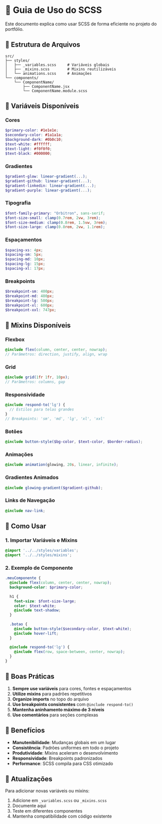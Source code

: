 # 🎨 Guia de Uso do SCSS

Este documento explica como usar SCSS de forma eficiente no projeto do portfólio.

## 📁 Estrutura de Arquivos

```
src/
├── styles/
│   ├── _variables.scss     # Variáveis globais
│   ├── _mixins.scss        # Mixins reutilizáveis
│   └── animations.scss     # Animações
└── components/
    └── ComponentName/
        ├── ComponentName.jsx
        └── ComponentName.module.scss
```

## 🎯 Variáveis Disponíveis

### Cores
```scss
$primary-color: #1e1e1e;
$secondary-color: #1a1a1a;
$background-dark: #0b0c10;
$text-white: #ffffff;
$text-light: #f0f0f0;
$text-black: #000000;
```

### Gradientes
```scss
$gradient-glow: linear-gradient(...);
$gradient-github: linear-gradient(...);
$gradient-linkedin: linear-gradient(...);
$gradient-purple: linear-gradient(...);
```

### Tipografia
```scss
$font-family-primary: "Orbitron", sans-serif;
$font-size-small: clamp(0.7rem, 2vw, 3rem);
$font-size-medium: clamp(0.8rem, 1.5vw, 3rem);
$font-size-large: clamp(0.8rem, 2vw, 1.1rem);
```

### Espaçamentos
```scss
$spacing-xs: 4px;
$spacing-sm: 5px;
$spacing-md: 10px;
$spacing-lg: 15px;
$spacing-xl: 17px;
```

### Breakpoints
```scss
$breakpoint-sm: 400px;
$breakpoint-md: 480px;
$breakpoint-lg: 500px;
$breakpoint-xl: 600px;
$breakpoint-xxl: 747px;
```

## 🔧 Mixins Disponíveis

### Flexbox
```scss
@include flex(column, center, center, nowrap);
// Parâmetros: direction, justify, align, wrap
```

### Grid
```scss
@include grid(1fr 1fr, 10px);
// Parâmetros: columns, gap
```

### Responsividade
```scss
@include respond-to('lg') {
  // Estilos para telas grandes
}
// Breakpoints: 'sm', 'md', 'lg', 'xl', 'xxl'
```

### Botões
```scss
@include button-style($bg-color, $text-color, $border-radius);
```

### Animações
```scss
@include animation(glowing, 20s, linear, infinite);
```

### Gradientes Animados
```scss
@include glowing-gradient($gradient-github);
```

### Links de Navegação
```scss
@include nav-link;
```

## 📝 Como Usar

### 1. Importar Variáveis e Mixins
```scss
@import '../../styles/variables';
@import '../../styles/mixins';
```

### 2. Exemplo de Componente
```scss
.meuComponente {
  @include flex(column, center, center, nowrap);
  background-color: $primary-color;
  
  h1 {
    font-size: $font-size-large;
    color: $text-white;
    @include text-shadow;
  }
  
  .botao {
    @include button-style($secondary-color, $text-white);
    @include hover-lift;
  }
  
  @include respond-to('lg') {
    @include flex(row, space-between, center, nowrap);
  }
}
```

## 🎨 Boas Práticas

1. **Sempre use variáveis** para cores, fontes e espaçamentos
2. **Utilize mixins** para padrões repetitivos
3. **Organize imports** no topo do arquivo
4. **Use breakpoints consistentes** com `@include respond-to()`
5. **Mantenha aninhamento máximo de 3 níveis**
6. **Use comentários** para seções complexas

## 🚀 Benefícios

- **Manutenibilidade**: Mudanças globais em um lugar
- **Consistência**: Padrões uniformes em todo o projeto
- **Produtividade**: Mixins aceleram o desenvolvimento
- **Responsividade**: Breakpoints padronizados
- **Performance**: SCSS compila para CSS otimizado

## 🔄 Atualizações

Para adicionar novas variáveis ou mixins:

1. Adicione em `_variables.scss` ou `_mixins.scss`
2. Documente aqui
3. Teste em diferentes componentes
4. Mantenha compatibilidade com código existente 